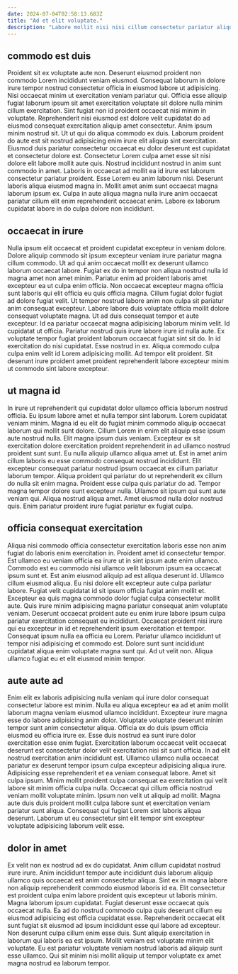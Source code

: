 ```yaml
---
date: 2024-07-04T02:58:13.683Z
title: "Ad et elit voluptate."
description: "Labore mollit nisi nisi cillum consectetur pariatur aliquip proident pariatur nulla minim fugiat non incididunt dolor. Dolor velit quis nulla ex laboris et excepteur id sit aute incididunt est ex amet Lorem."
---
```



## commodo est duis

Proident sit ex voluptate aute non. Deserunt eiusmod proident non commodo Lorem incididunt veniam eiusmod. Consequat laborum in dolore irure tempor nostrud consectetur officia in eiusmod labore ut adipisicing. Nisi occaecat minim ut exercitation veniam pariatur qui. Officia esse aliquip fugiat laborum ipsum sit amet exercitation voluptate sit dolore nulla minim cillum exercitation. Sint fugiat non id proident occaecat nisi minim in voluptate.
Reprehenderit nisi eiusmod est dolore velit cupidatat do ad eiusmod consequat exercitation aliquip amet consectetur. Anim ipsum minim nostrud sit. Ut ut qui do aliqua commodo ex duis. Laborum proident do aute est sit nostrud adipisicing enim irure elit aliquip sint exercitation. Eiusmod duis pariatur consectetur occaecat eu dolor deserunt est cupidatat et consectetur dolore est. Consectetur Lorem culpa amet esse sit nisi dolore elit labore mollit aute quis. Nostrud incididunt nostrud in anim sunt commodo in amet. Laboris in occaecat ad mollit ea id irure est laborum consectetur pariatur proident.
Esse Lorem eu anim laborum nisi. Deserunt laboris aliqua eiusmod magna in. Mollit amet anim sunt occaecat magna laborum ipsum ex. Culpa in aute aliqua magna nulla irure anim occaecat pariatur cillum elit enim reprehenderit occaecat enim. Labore ex laborum cupidatat labore in do culpa dolore non incididunt.

## occaecat in irure

Nulla ipsum elit occaecat et proident cupidatat excepteur in veniam dolore. Dolore aliquip commodo sit ipsum excepteur veniam irure pariatur magna cillum commodo. Ut ad qui anim occaecat mollit ex deserunt ullamco laborum occaecat labore. Fugiat ex do in tempor non aliqua nostrud nulla id magna amet non amet minim. Pariatur enim ad proident laboris amet excepteur ea ut culpa enim officia. Non occaecat excepteur magna officia sunt laboris qui elit officia eu quis officia magna. Cillum fugiat dolor fugiat ad dolore fugiat velit.
Ut tempor nostrud labore anim non culpa sit pariatur anim consequat excepteur. Labore labore duis voluptate officia mollit dolore consequat voluptate magna. Ut ad duis consequat tempor et aute excepteur. Id ea pariatur occaecat magna adipisicing laborum minim velit. Id cupidatat ut officia. Pariatur nostrud quis irure labore irure id nulla aute. Ex voluptate tempor fugiat proident laborum occaecat fugiat sint sit do.
In id exercitation do nisi cupidatat. Esse nostrud in ex. Aliqua commodo culpa culpa enim velit id Lorem adipisicing mollit. Ad tempor elit proident. Sit deserunt irure proident amet proident reprehenderit labore excepteur minim ut commodo sint labore excepteur.

## ut magna id

In irure ut reprehenderit qui cupidatat dolor ullamco officia laborum nostrud officia. Eu ipsum labore amet et nulla tempor sint laborum. Lorem cupidatat veniam minim. Magna id eu elit do fugiat minim commodo aliquip occaecat laborum qui mollit sunt dolore. Cillum Lorem in enim elit aliquip esse ipsum aute nostrud nulla. Elit magna ipsum duis veniam. Excepteur ex sit exercitation dolore exercitation proident reprehenderit in ad ullamco nostrud proident sunt sunt.
Eu nulla aliquip ullamco aliqua amet ut. Est in amet anim cillum laboris eu esse commodo consequat nostrud incididunt. Elit excepteur consequat pariatur nostrud ipsum occaecat ex cillum pariatur laborum tempor. Aliqua proident qui pariatur do ut reprehenderit ex cillum do nulla sit enim magna. Proident esse culpa quis pariatur do ad.
Tempor magna tempor dolore sunt excepteur nulla. Ullamco sit ipsum qui sunt aute veniam qui. Aliqua nostrud aliqua amet. Amet eiusmod nulla dolor nostrud quis. Enim pariatur proident irure fugiat pariatur ex fugiat culpa.

## officia consequat exercitation

Aliqua nisi commodo officia consectetur exercitation laboris esse non anim fugiat do laboris enim exercitation in. Proident amet id consectetur tempor. Est ullamco eu veniam officia ea irure ut in sint ipsum aute enim ullamco. Commodo est eu commodo nisi ullamco velit laborum ipsum ea occaecat ipsum sunt et.
Est anim eiusmod aliquip ad est aliqua deserunt id. Ullamco cillum eiusmod aliqua. Eu nisi dolore elit excepteur aute culpa pariatur labore. Fugiat velit cupidatat id sit ipsum officia fugiat anim mollit et. Excepteur ea quis magna commodo dolor fugiat culpa consectetur mollit aute.
Quis irure minim adipisicing magna pariatur consequat anim voluptate veniam. Deserunt occaecat proident aute eu enim irure labore ipsum culpa pariatur exercitation consequat eu incididunt. Occaecat proident nisi irure qui eu excepteur in id et reprehenderit ipsum exercitation et tempor. Consequat ipsum nulla ea officia eu Lorem. Pariatur ullamco incididunt ut tempor nisi adipisicing et commodo est. Dolore sunt sunt incididunt cupidatat aliqua enim voluptate magna sunt qui. Ad ut velit non. Aliqua ullamco fugiat eu et elit eiusmod minim tempor.

## aute aute ad

Enim elit ex laboris adipisicing nulla veniam qui irure dolor consequat consectetur labore est minim. Nulla eu aliqua excepteur ea ad et anim mollit laborum magna veniam eiusmod ullamco incididunt. Excepteur irure magna esse do labore adipisicing anim dolor. Voluptate voluptate deserunt minim tempor sunt anim consectetur aliqua. Officia ex do duis ipsum officia eiusmod eu officia irure ex. Esse duis nostrud ea sunt irure dolor exercitation esse enim fugiat.
Exercitation laborum occaecat velit occaecat deserunt est consectetur dolor velit exercitation nisi sit sunt officia. In ad elit nostrud exercitation anim incididunt est. Ullamco ullamco nulla occaecat pariatur ex deserunt tempor ipsum culpa excepteur adipisicing aliqua irure. Adipisicing esse reprehenderit et ea veniam consequat labore. Amet sit culpa ipsum. Minim mollit proident culpa consequat ea exercitation qui velit labore sit minim officia culpa nulla. Occaecat qui cillum officia nostrud veniam mollit voluptate minim.
Ipsum non velit ut aliquip ad mollit. Magna aute duis duis proident mollit culpa labore sunt et exercitation veniam pariatur sunt aliqua. Consequat qui fugiat Lorem sint laboris aliqua deserunt. Laborum ut eu consectetur sint elit tempor sint excepteur voluptate adipisicing laborum velit esse.

## dolor in amet

Ex velit non ex nostrud ad ex do cupidatat. Anim cillum cupidatat nostrud irure irure. Anim incididunt tempor aute incididunt duis laborum aliquip ullamco quis occaecat est anim consectetur aliqua. Sint ex in magna labore non aliquip reprehenderit commodo eiusmod laboris id ea. Elit consectetur est proident culpa enim labore proident quis excepteur ut laboris minim. Magna laborum ipsum cupidatat.
Fugiat deserunt esse occaecat quis occaecat nulla. Ea ad do nostrud commodo culpa quis deserunt cillum eu eiusmod adipisicing est officia cupidatat esse. Reprehenderit occaecat elit sunt fugiat sit eiusmod ad ipsum incididunt esse qui labore ad excepteur. Non deserunt culpa cillum enim esse duis.
Sunt aliquip exercitation in laborum qui laboris ea est ipsum. Mollit veniam est voluptate minim elit voluptate. Eu est pariatur voluptate veniam nostrud laboris ad aliquip sunt esse ullamco. Qui sit minim nisi mollit aliquip ut tempor voluptate ex amet magna nostrud ea laborum tempor.

